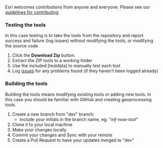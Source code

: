 Esri welcomes contributions from anyone and everyone. Please see our [guidelines for contributing](https://github.com/esri/contributing).

### Testing the tools
In this case testing is to take the tools from the repository and report success and failure (log issues) without modifying the tools, or modifying the source code.

1. Click the **Download Zip** button.
2. Extract the ZIP tools to a working folder
3. Use the included [testdata] to manually test each tool
4. Log [issues](https://github.com/Esri/military-tools-geoprocessing-toolbox/issues) for any problems found (if they haven't been logged already)

### Building the tools
Building the tools means modifying existing tools or adding new tools. In this case you should be familiar with GitHub and creating geoprocessing tools.

1. Create a new branch from "dev" branch:
	* Include your initials in the branch name, eg. *"mf-new-tool"*
2. Clone it to your local machine
3. Make your changes locally
4. Commit your changes and Sync with your remote
5. Create a Pull Request to have your updates merged to "dev"
